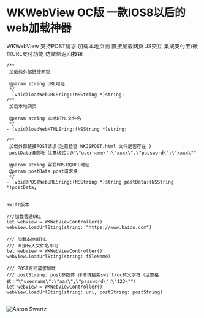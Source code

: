 # WKWebView OC版 一款IOS8以后的web加载神器
WKWebView 支持POST请求 加载本地页面 直接加载网页 JS交互 集成支付宝/微信URL支付功能  仿微信返回按钮
```
/**
 加载纯外部链接网页

 @param string URL地址
 */
- (void)loadWebURLSring:(NSString *)string;
/**
 加载本地网页
 
 @param string 本地HTML文件名
 */
- (void)loadWebHTMLSring:(NSString *)string;

/**
 加载外部链接POST请求(注意检查 WKJSPOST.html 文件是否存在 )
 postData请求块 注意格式：@"\"username\":\"xxxx\",\"password\":\"xxxx\""
 
 @param string 需要POST的URL地址
 @param postData post请求块
 */
- (void)POSTWebURLSring:(NSString *)string postData:(NSString *)postData;


Swift版本

///加载普通URL
let webView = WKWebViewController()
webView.loadUrlSting(string: "https://www.baidu.com")

/// 加载本地HTML
/// 直接传入文件名即可
let webView = WKWebViewController()
webView.loadUrlSting(string: fileName)

/// POST方式请求加载
/// postString: post参数体 详情请搜索swift/oc转义字符（注意格式："\"username\":\"aaa\",\"password\":\"123\""）
let webView = WKWebViewController()
webView.loadUrlSting(string: url, postString: postString)


```

![Aaron Swartz](https://github.com/XFIOSXiaoFeng/WKWebView/blob/master/testimage.gif)


